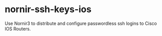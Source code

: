 # nornir-ssh-keys-ios
Use Nornir3 to distribute and configure passwordless ssh logins to Cisco IOS Routers.
